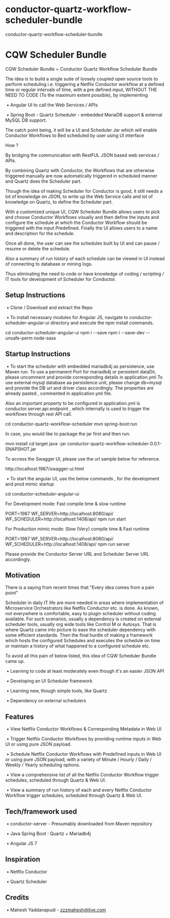 # conductor-quartz-workflow-scheduler-bundle
conductor-quartz-workflow-scheduler-bundle
# CQW Scheduler Bundle

CQW Scheduler Bundle = Conductor Quartz Workflow Scheduler Bundle


The idea is to build a single suite of loosely coupled open source tools to perform scheduling i.e. triggering a Netflix Conductor workflow at a defined time or regular intervals of time, with a pre defined input, WITHOUT THE NEED TO CODE (To the maximum extent possible), by implementing


 • Angular UI to call the Web Services / APIs 

 • Spring Boot - Quartz Scheduler - embedded MariaDB support & external MySQL DB support.


The catch point being, it will be a UI and Scheduler Jar  which will enable Conductor Workflows to Bed scheduled by user using UI interface 

How ? 

By bridging the communication with RestFUL JSON based web services / APIs.

By combining Quartz with Conductor, the Workflows that are otherwise triggered manually are now automatically triggered in scheduled manner and Quartz does the Scheduler part.

Though the idea of making Scheduler for Conductor is good, it still needs a lot of knowledge on JSON, to write up the Web Service calls and lot of knowledge on Quartz, to define the Scheduler part.

With a customized unique UI, CQW Scheduler Bundle allows users to pick and choose Conductor Workflows visually and then define the inputs and configure the schedule at which the Conductor Workflow should be triggered with the input Predefined. Finally the UI allows users to a name and description for the schedule.

Once all done, the user can see the schedules built by UI and can pause / resume or delete the schedule.

Also a summary of run history of each schedule can be viewed in UI instead of connecting to database or mining logs.

Thus eliminating the need to code or have knowledge of coding / scripting / IT tools for development of Scheduler for Conductor.

## Setup Instructions

 • Clone / Download and extract the Repo

 • To install necessary modules for Angular JS, navigate to conductor-scheduler-angular-ui directory and execute the npm install commands.

cd conductor-scheduler-angular-ui
npm i --save
npm i --save-dev --unsafe-perm node-sass

## Startup Instructions

 • To start the scheduler with embedded mariadb4j as persistence, use Maven run. 
To use a permanent Port for mariadb4j or persistent dataDir, please uncomment and provide corresponding details in application.yml
To use external mysql database aa persistence unit, please change db=mysql and provide the DB url and driver class accordingly. The properties are already pasted , commented in application.yml file.

Also an important property to be configured in application.yml is conductor.server.api.endpoint , which internally is used to trigger the workflows through rest API call.

cd conductor-quartz-workflow-scheduler
mvn spring-boot:run

In case, you would like to package the jar first and then run.

mvn install
cd target
java -jar conductor-quartz-workflow-scheduler-0.0.1-SNAPSHOT.jar

To access the Swagger UI, please use the url sample below for reference.

http://localhost:1987/swagger-ui.html


 • To start the angular UI, use the below commands , for the development and prod mimic startup

cd conductor-scheduler-angular-ui

For Development mode: Fast compile time & slow runtime

PORT=1987 WF_SERVER=http://localhost:8080/api/ WF_SCHEDULER=http://localhost:1408/api/ npm run start

For Production mimic mode: Slow (Very) compile time & Fast runtime

PORT=1987 WF_SERVER=http://localhost:8080/api/ WF_SCHEDULER=http://localhost:1408/api/ npm run server

Please provide the Conductor Server URL and Scheduler Server URL accordingly.

## Motivation

There is a saying from recent times that "Every idea comes from a pain point"

Scheduler in daily IT life are more needed in areas where implementation of Microservice Orchestrators like Netflix Conductor etc. is done. As known, not everywhere is comfortable, easy to plugin scheduler without coding available.
For such scenarios, usually a dependency is created on external scheduler tools, usually org wide tools like Control M or Autosys. That is where Quartz came into picture to ease the scheduler dependency with some efficient standards. Then the final hurdle of making a framework which hosts the configured Schedules and executes the schedule on time or maintain a history of what happened to a configured schedule etc. 

To avoid all this pain of below listed, this idea of CQW Scheduler Bundle came up.

 • Learning to code at least moderately even though it's an easier JSON API

 • Developing an UI Scheduler framework

 • Learning new, though simple tools, like Quartz

 • Dependency on external schedulers 


## Features

 • View Netflix Conductor Workflows & Corresponding Metadata in Web UI

 • Trigger Netflix Conductor Workflows by providing runtime inputs in Web UI or using pure JSON payload.

 • Schedule Netflix Conductor Workflows with Predefined inputs in Web UI or using pure JSON payload, with a variety of Minute / Hourly / Daily / Weekly / Yearly scheduling options.

 • View a comprehensive list of all the Netflix Conductor Workflow trigger schedules, scheduled through Quartz & Web UI.

 • View a summary of run history of each and every Netflix Conductor Workflow trigger schedules, scheduled through Quartz & Web UI.


## Tech/framework used

 • conductor-server - Presumably downloaded from Maven repository

 • Java Spring Boot : Quartz + Mariadb4j

 • Angular JS 7


## Inspiration

 • Netflix Conductor

 • Quartz Scheduler


## Credits

 • Mahesh Yaddanapudi - zzzmahesh@live.com
